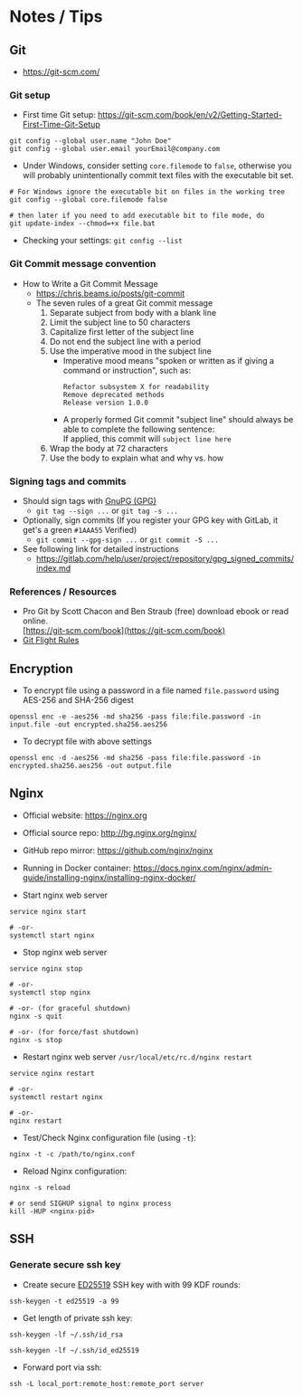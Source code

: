 # Notes / Tips

## Git

* https://git-scm.com/

### Git setup

* First time Git setup: https://git-scm.com/book/en/v2/Getting-Started-First-Time-Git-Setup

```shell
git config --global user.name "John Doe"
git config --global user.email yourEmail@company.com
```

* Under Windows, consider setting `core.filemode` to `false`, otherwise you
will probably unintentionally commit text files with the executable bit set.

```shell
# For Windows ignore the executable bit on files in the working tree
git config --global core.filemode false

# then later if you need to add executable bit to file mode, do
git update-index --chmod=+x file.bat
```

* Checking your settings: `git config --list`

### Git Commit message convention
* How to Write a Git Commit Message  
  * https://chris.beams.io/posts/git-commit
  * The seven rules of a great Git commit message
    1. Separate subject from body with a blank line
    2. Limit the subject line to 50 characters
    3. Capitalize first letter of the subject line
    4. Do not end the subject line with a period
    5. Use the imperative mood in the subject line
        - Imperative mood means "spoken or written as if giving a
          command or instruction", such as:
          ```
          Refactor subsystem X for readability
          Remove deprecated methods
          Release version 1.0.0
          ```
        - A properly formed Git commit "subject line" should always
          be able to complete the following sentence:  
            If applied, this commit will `subject line here`
    6. Wrap the body at 72 characters
    7. Use the body to explain what and why vs. how

### Signing tags and commits
* Should sign tags with [GnuPG (GPG)](https://www.gnupg.org/)
  * `git tag --sign ...` or `git tag -s ...`
* Optionally, sign commits (If you register your GPG key with GitLab, it get's a green `#1AAA55` Verified)
  * `git commit --gpg-sign ...` or `git commit -S ...`
* See following link for detailed instructions
  * https://gitlab.com/help/user/project/repository/gpg_signed_commits/index.md

### References / Resources

* Pro Git by Scott Chacon and Ben Straub (free) download ebook or read online.  
  [https://git-scm.com/book](https://git-scm.com/book)
* [Git Flight Rules](https://github.com/k88hudson/git-flight-rules)


## Encryption

* To encrypt file using a password in a file named `file.password` using AES-256 and SHA-256 digest

```shell
openssl enc -e -aes256 -md sha256 -pass file:file.password -in input.file -out encrypted.sha256.aes256
```

* To decrypt file with above settings

```shell
openssl enc -d -aes256 -md sha256 -pass file:file.password -in encrypted.sha256.aes256 -out output.file
```


## Nginx

* Official website: https://nginx.org
* Official source repo: http://hg.nginx.org/nginx/
* GitHub repo mirror: https://github.com/nginx/nginx
* Running in Docker container: https://docs.nginx.com/nginx/admin-guide/installing-nginx/installing-nginx-docker/


* Start nginx web server

```shell
service nginx start

# -or-
systemctl start nginx
```

* Stop nginx web server

```shell
service nginx stop

# -or-
systemctl stop nginx

# -or- (for graceful shutdown)
nginx -s quit

# -or- (for force/fast shutdown)
nginx -s stop
```

* Restart nginx web server
`/usr/local/etc/rc.d/nginx restart`
```shell
service nginx restart

# -or-
systemctl restart nginx

# -or-
nginx restart
```

* Test/Check Nginx configuration file (using `-t`):

```shell
nginx -t -c /path/to/nginx.conf
```

* Reload Nginx configuration:

```shell
nginx -s reload

# or send SIGHUP signal to nginx process
kill -HUP <nginx-pid>
```


## SSH

### Generate secure ssh key

* Create secure [ED25519](https://en.wikipedia.org/wiki/EdDSA#Ed25519) SSH key with with 99 KDF rounds:

```shell
ssh-keygen -t ed25519 -a 99
```

* Get length of private ssh key:

```shell
ssh-keygen -lf ~/.ssh/id_rsa

ssh-keygen -lf ~/.ssh/id_ed25519
```

* Forward port via ssh:

```shell
ssh -L local_port:remote_host:remote_port server
```
